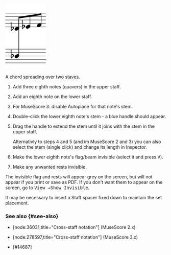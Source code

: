 ![longstem_0.png](../images/longstem_0.png)

A chord spreading over two staves.

1. Add three eighth notes (quavers) in the upper staff.

2. Add an eighth note on the lower staff.

3. For MuseScore 3: disable Autoplace for that note's stem.

4. Double-click the lower eighth note's stem - a blue handle should appear.

5. Drag the handle to extend the stem until it joins with the stem in the upper staff.

    Alternativly to steps 4 and 5  (and im MuseScore 2 and 3) you can also select the stem (single click) and change its length in Inspector.

6. Make the lower eighth note's flag/beam invisible (select it and press <kbd><kbd>V</kbd></kbd>).

7. Make any unwanted rests invisible.

The invisible flag and rests will appear grey on the screen, but will not appear if you print or save as PDF. If you don't want them to appear on the screen, go to <kbd><samp class="menu">View </samp>&rarr;<samp class="submenu">Show Invisible</samp></kbd>.

It may be necessary to insert a Staff spacer fixed down to maintain the set placement.

### See also {#see-also}

* [node:36031,title="Cross-staff notation"] (MuseScore 2.x)

* [node:278597,title="Cross-staff notation"] (MuseScore 3.x)

* [#14687]

